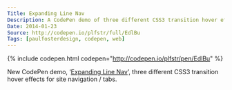 ```yaml
---
Title: Expanding Line Nav
Description: A CodePen demo of three different CSS3 transition hover effects for site navigation / tabs.
Date: 2014-01-23
Source: http://codepen.io/plfstr/full/EdlBu
Tags: [paulfosterdesign, codepen, web]
---
```

{% include codepen.html codepen="http://codepen.io/plfstr/pen/EdlBu" %}

New CodePen demo, ‘[Expanding Line Nav](http://codepen.io/plfstr/full/EdlBu)’, three different CSS3 transition hover effects for site navigation / tabs.